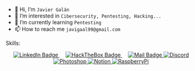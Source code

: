 




- 👋 Hi, I’m `Javier Galán`
- 👀 I’m interested in `Cibersecurity, Pentesting, Hacking...`
- 🌱 I’m currently learning `Pentesting`
- 📫 How to reach me `javigaal99@gmail.com`

Skills:

  
<div id="badges" align="center">
      <a href="https://www.linkedin.com/in/emilio-s%C3%A1nchez-garc%C3%ADa/" target="_blank">
        <img src="https://img.shields.io/badge/LinkedIn-blue?style=for-the-badge&logo=linkedin&logoColor=white"
          alt="LinkedIn Badge" />
      </a>
      &nbsp;&nbsp;&nbsp;
      <a href="https://app.hackthebox.com/profile/380109" target="_blank">
        <img src="https://img.shields.io/badge/HackTheBox-green?style=for-the-badge&logo=hackthebox&logoColor=black"
          alt="HackTheBox Badge" />
      </a>
      &nbsp;&nbsp;&nbsp;
      <a href="javigaal99@gmail.com" target="_blank">
        <img src="https://img.shields.io/badge/Mail-white?style=for-the-          badge&logo=gmail&logoColor=red"
          alt="Mail Badge" />
      </a>
      <a href=" ">
   <img alt="Discord" src="https://img.shields.io/badge/Discord-7289DA?style=for-the-badge&logo=discord&logoColor=white">
      </a>
      <a href=" ">
      <img alt="Photoshop" src="https://img.shields.io/badge/Adobe%20Photoshop-31A8FF?style=for-the-badge&logo=Adobe%20Photoshop&logoColor=black">
      </a>
       <a href=" ">
        <img alt="Notion" src="https://img.shields.io/badge/Notion-000000?style=for-the-badge&logo=notion&logoColor=white">
      </a>
       <a href=" ">
       <img alt="RaspberryPi" src="https://img.shields.io/badge/Raspberry%20Pi-A22846?style=for-the-badge&logo=Raspberry%20Pi&logoColor=white">
      </a>
    </div>
